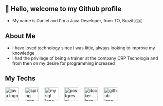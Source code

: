 ## 👋 Hello, welcome to my Github profile

- My name is Daniel and I'm a Java Developer, from TO, Brazil 🇧🇷

## About Me
- I have loved technology since I was little, always looking to improve my knowledge
- I had the privilege of being a trainer at the company CRP Tecnologia and from then on my desire for programming increased

## My Techs
<div align="left">
  <img src="https://skillicons.dev/icons?i=java" height="45" alt="java logo"  />
  <img width="12" />
  <img src="https://skillicons.dev/icons?i=spring" height="45" alt="spring logo"  />
  <img width="12" />
  <img src="https://skillicons.dev/icons?i=mysql" height="45" alt="mysql logo"  />
  <img width="12" />
  <img src="https://skillicons.dev/icons?i=postgres" height="45" alt="postgresql logo"  />
  <img width="12" />
  <img src="https://skillicons.dev/icons?i=docker" height="45" alt="docker logo"  />
  <img width="12" />
  <img src="https://skillicons.dev/icons?i=github" height="45" alt="github logo"  />
</div>
